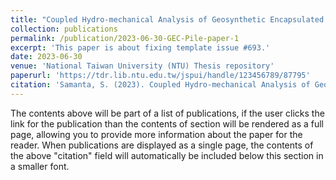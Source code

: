 ```yaml
---
title: "Coupled Hydro-mechanical Analysis of Geosynthetic Encapsulated Granular Columns (GEC) Stabilized Slope Subjected to Seepage Conditions"
collection: publications
permalink: /publication/2023-06-30-GEC-Pile-paper-1
excerpt: 'This paper is about fixing template issue #693.'
date: 2023-06-30
venue: 'National Taiwan University (NTU) Thesis repository'
paperurl: 'https://tdr.lib.ntu.edu.tw/jspui/handle/123456789/87795'
citation: 'Samanta, S. (2023). Coupled Hydro-mechanical Analysis of Geosynthetic Encapsulated Granular Columns (GEC) Stabilized Slope Subjected to Seepage Conditions. [master's thesis, National Taiwan University]. Airiti Library. https://doi.org/10.6342/NTU202301082.'
---
```


The contents above will be part of a list of publications, if the user clicks the link for the publication than the contents of section will be rendered as a full page, allowing you to provide more information about the paper for the reader. When publications are displayed as a single page, the contents of the above "citation" field will automatically be included below this section in a smaller font.
